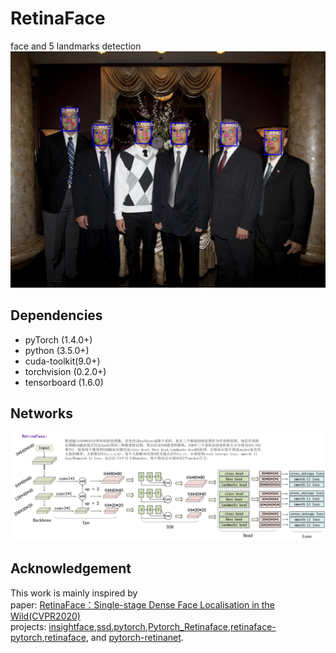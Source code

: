 # RetinaFace
face and 5 landmarks detection  
![example](test/prediction/img/examples_results/16_Award_Ceremony_Awards_Ceremony_16_85.jpg) 
## Dependencies
+ pyTorch (1.4.0+)
+ python (3.5.0+)
+ cuda-toolkit(9.0+)
+ torchvision (0.2.0+)
+ tensorboard (1.6.0)

## Networks
![retina](flow/retinaface.png) 

## Acknowledgement
This work is mainly inspired by  
paper: [RetinaFace：Single-stage Dense Face Localisation in the Wild(CVPR2020)](https://openaccess.thecvf.com/content_CVPR_2020/papers/Deng_RetinaFace_Single-Shot_Multi-Level_Face_Localisation_in_the_Wild_CVPR_2020_paper.pdf)  
projects: [insightface](https://github.com/deepinsight/insightface),[ssd.pytorch](https://github.com/amdegroot/ssd.pytorch),[Pytorch_Retinaface](https://github.com/biubug6/Pytorch_Retinaface),[retinaface-pytorch](https://github.com/bubbliiiing/retinaface-pytorch),[retinaface](https://github.com/serengil/retinaface), 
and [pytorch-retinanet](https://github.com/yhenon/pytorch-retinanet).
